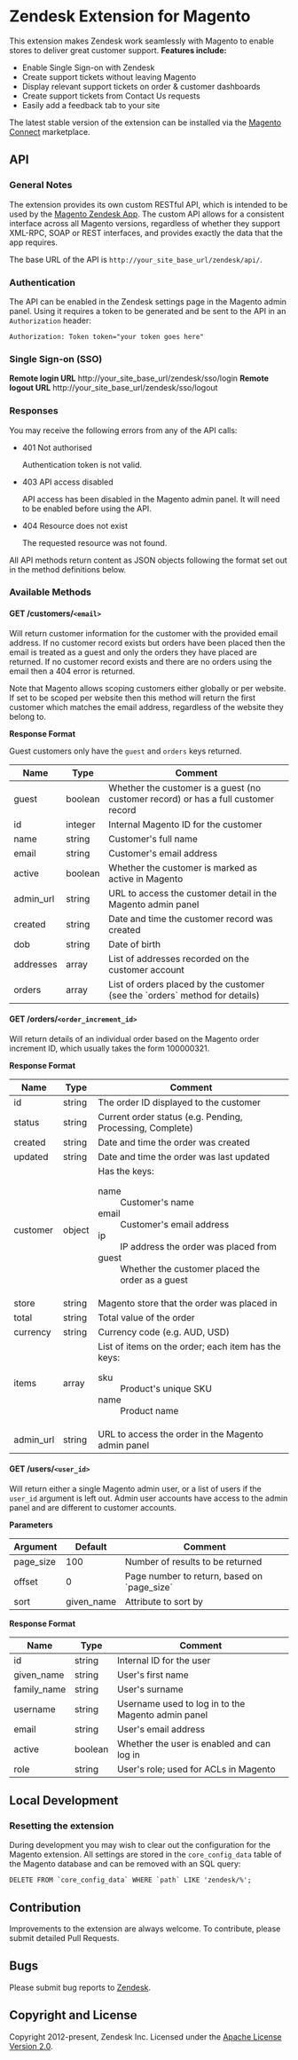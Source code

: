 # Zendesk Extension for Magento

This extension makes Zendesk work seamlessly with Magento to enable stores to deliver great customer support. **Features include:**

- Enable Single Sign-on with Zendesk
- Create support tickets without leaving Magento
- Display relevant support tickets on order & customer dashboards
- Create support tickets from Contact Us requests
- Easily add a feedback tab to your site

The latest stable version of the extension can be installed via the [Magento Connect](http://www.magentocommerce.com/magento-connect/catalog/product/view/id/15129/) marketplace.

## API

### General Notes

The extension provides its own custom RESTful API, which is intended to be used by the [Magento Zendesk App](https://github.com/zendesk/magento_app). The custom API allows for a consistent interface across all Magento versions, regardless of whether they support XML-RPC, SOAP or REST interfaces, and provides exactly the data that the app requires.

The base URL of the API is `http://your_site_base_url/zendesk/api/`.

### Authentication

The API can be enabled in the Zendesk settings page in the Magento admin panel. Using it requires a token to be generated and be sent to the API in an `Authorization` header:

    Authorization: Token token="your token goes here"

### Single Sign-on (SSO)

  **Remote login URL** http://your_site_base_url/zendesk/sso/login
  **Remote logout URL** http://your_site_base_url/zendesk/sso/logout

### Responses

You may receive the following errors from any of the API calls:

* 401 Not authorised

  Authentication token is not valid.

* 403 API access disabled

  API access has been disabled in the Magento admin panel. It will need to be enabled before using the API.

* 404 Resource does not exist

  The requested resource was not found.

All API methods return content as JSON objects following the format set out in the method definitions below.

### Available Methods

#### GET /customers/`<email>`

Will return customer information for the customer with the provided email address. If no customer record exists but orders have been placed then the email is treated as a guest and only the orders they have placed are returned. If no customer record exists and there are no orders using the email then a 404 error is returned.

Note that Magento allows scoping customers either globally or per website. If set to be scoped per website then this method will return the first customer which matches the email address, regardless of the website they belong to.

**Response Format**

Guest customers only have the `guest` and `orders` keys returned.

<table>
    <thead>
        <tr>
            <th>Name</th>
            <th>Type</th>
            <th>Comment</th>
        </tr>
    </thead>
    <tbody>
        <tr>
            <td>guest</td>
            <td>boolean</td>
            <td>Whether the customer is a guest (no customer record) or has a full customer record</td>
        </tr>
        <tr>
            <td>id</td>
            <td>integer</td>
            <td>Internal Magento ID for the customer</td>
        </tr>
        <tr>
            <td>name</td>
            <td>string</td>
            <td>Customer's full name</td>
        </tr>
        <tr>
            <td>email</td>
            <td>string</td>
            <td>Customer's email address</td>
        </tr>
        <tr>
            <td>active</td>
            <td>boolean</td>
            <td>Whether the customer is marked as active in Magento</td>
        </tr>
        <tr>
            <td>admin_url</td>
            <td>string</td>
            <td>URL to access the customer detail in the Magento admin panel</td>
        </tr>
        <tr>
            <td>created</td>
            <td>string</td>
            <td>Date and time the customer record was created</td>
        </tr>
        <tr>
            <td>dob</td>
            <td>string</td>
            <td>Date of birth</td>
        </tr>
        <tr>
            <td>addresses</td>
            <td>array</td>
            <td>List of addresses recorded on the customer account</td>
        </tr>
        <tr>
            <td>orders</td>
            <td>array</td>
            <td>List of orders placed by the customer (see the `orders` method for details)</td>
        </tr>
    </tbody>
</table>

#### GET /orders/`<order_increment_id>`

Will return details of an individual order based on the Magento order increment ID, which usually takes the form 100000321.

**Response Format**

<table>
    <thead>
        <tr>
            <th>Name</th>
            <th>Type</th>
            <th>Comment</th>
        </tr>
    </thead>
    <tbody>
        <tr>
            <td>id</td>
            <td>string</td>
            <td>The order ID displayed to the customer</td>
        </tr>
        <tr>
            <td>status</td>
            <td>string</td>
            <td>Current order status (e.g. Pending, Processing, Complete)</td>
        </tr>
        <tr>
            <td>created</td>
            <td>string</td>
            <td>Date and time the order was created</td>
        </tr>
        <tr>
            <td>updated</td>
            <td>string</td>
            <td>Date and time the order was last updated</td>
        </tr>
        <tr>
            <td>customer</td>
            <td>object</td>
            <td>Has the keys:
                <dl>
                    <dt>name</dt>
                    <dd>Customer's name</dd>
                    <dt>email</dt>
                    <dd>Customer's email address</dd>
                    <dt>ip</dt>
                    <dd>IP address the order was placed from</dd>
                    <dt>guest</dt>
                    <dd>Whether the customer placed the order as a guest</dd>
                </dl>
            </td>
        </tr>
        <tr>
            <td>store</td>
            <td>string</td>
            <td>Magento store that the order was placed in</td>
        </tr>
        <tr>
            <td>total</td>
            <td>string</td>
            <td>Total value of the order</td>
        </tr>
        <tr>
            <td>currency</td>
            <td>string</td>
            <td>Currency code (e.g. AUD, USD)</td>
        </tr>
        <tr>
            <td>items</td>
            <td>array</td>
            <td>List of items on the order; each item has the keys:
                <dl>
                    <dt>sku</dt>
                    <dd>Product's unique SKU</dd>
                    <dt>name</dt>
                    <dd>Product name</dd>
                </dl>
            </td>
        </tr>
        <tr>
            <td>admin_url</td>
            <td>string</td>
            <td>URL to access the order in the Magento admin panel</td>
        </tr>
    </tbody>
</table>

#### GET /users/`<user_id>`

Will return either a single Magento admin user, or a list of users if the `user_id` argument is left out. Admin user accounts have access to the admin panel and are different to customer accounts.

**Parameters**

<table>
    <thead>
        <tr>
            <th>Argument</th>
            <th>Default</th>
            <th>Comment</th>
        <tr>
    </thead>
    <tbody>
        <tr>
            <td>page_size</td>
            <td>100</td>
            <td>Number of results to be returned</td>
        </tr>
        <tr>
            <td>offset</td>
            <td>0</td>
            <td>Page number to return, based on `page_size`</td>
        </tr>
        <tr>
            <td>sort</td>
            <td>given_name</td>
            <td>Attribute to sort by</td>
        </tr>
    </tbody>
</table>

**Response Format**

<table>
    <thead>
        <tr>
            <th>Name</th>
            <th>Type</th>
            <th>Comment</th>
        </tr>
    </thead>
    <tbody>
        <tr>
            <td>id</td>
            <td>string</td>
            <td>Internal ID for the user</td>
        </tr>
        <tr>
            <td>given_name</td>
            <td>string</td>
            <td>User's first name</td>
        </tr>
        <tr>
            <td>family_name</td>
            <td>string</td>
            <td>User's surname</td>
        </tr>
        <tr>
            <td>username</td>
            <td>string</td>
            <td>Username used to log in to the Magento admin panel</td>
        </tr>
        <tr>
            <td>email</td>
            <td>string</td>
            <td>User's email address</td>
        </tr>
        <tr>
            <td>active</td>
            <td>boolean</td>
            <td>Whether the user is enabled and can log in</td>
        </tr>
        <tr>
            <td>role</td>
            <td>string</td>
            <td>User's role; used for ACLs in Magento</td>
        </tr>
    </tbody>
</table>

## Local Development

### Resetting the extension

During development you may wish to clear out the configuration for the Magento extension. All settings are stored in the `core_config_data` table of the Magento database and can be removed with an SQL query:

    DELETE FROM `core_config_data` WHERE `path` LIKE 'zendesk/%';

## Contribution

Improvements to the extension are always welcome. To contribute, please submit detailed Pull Requests.

## Bugs

Please submit bug reports to <a href="https://support.zendesk.com/requests/new">Zendesk</a>.

## Copyright and License

Copyright 2012-present, Zendesk Inc. Licensed under the <a href="http://www.apache.org/licenses/LICENSE-2.0">Apache License Version 2.0</a>.
